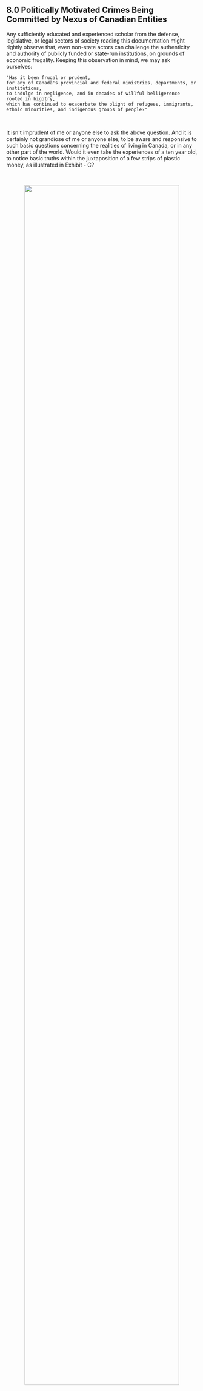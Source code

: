 ## 8.0 Politically Motivated Crimes Being Committed by Nexus of Canadian Entities

Any sufficiently educated and experienced scholar from the defense, legislative, or legal sectors of society reading this documentation might rightly observe that, even non-state actors can challenge the authenticity and authority of publicly funded or state-run institutions, on grounds of economic frugality. Keeping this observation in mind, we may ask ourselves: 

```
"Has it been frugal or prudent, 
for any of Canada's provincial and federal ministries, departments, or institutions, 
to indulge in negligence, and in decades of willful belligerence rooted in bigotry, 
which has continued to exacerbate the plight of refugees, immigrants, ethnic minorities, and indigenous groups of people?"
```

<br>

It isn't imprudent of me or anyone else to ask the above question. And it is certainly not grandiose of me or anyone else, to be aware and responsive to such basic questions concerning the realities of living in Canada, or in any other part of the world. Would it even take the experiences of a ten year old, to notice basic truths within the juxtaposition of a few strips of plastic money, as illustrated in Exhibit - C?

<br>

<p align="center">
    <img width="90%" src="/reference_images/exhibit-c.jpg"></img>
    <br>
    | Copyright (C), Sameer A. Khan, 2023. All Rights Reserved. |
</p>

<br>

But, perhaps, ten year old individuals in Canada, wouldn't go around making dozens of those unique, 'defaced' strips of plastic, to then use them on a daily basis as non-fungible-tokens in local shops and mercantile establishments. Or would they? 

Maybe they would instead support their friends and family, by cheering them on, or even joining them in a peaceful rally out on the streets with posters and placards, because they have the youth and energy to do so. However, I'm more mindful of how and where I spend my energies; now I'm too old to walk around under the midday sun, to hold placards up against rubber bullets and batons, alongside other honky-tonk women, mad dogs, and Englishmen. 

So it has been easier for me to make my stand against violence and repression, and give voice to the silently oppressed by using whatever meager resources, GIFs, and gifts I have. 

>When my basic human rights and life were being violated by Dr. Alexandra Paventi-Douglas and social worker Scott Grant of CMHA, they repeatedly told me in strong terms, that they did not approve of the content in my posts on Twitter and on GitHub, and that such content were 'a clear indicator of mental illness.' 
>
>The most egregious and insidious violations of my confidence, committed by members of CMHA were due to their prying and gas-lighting behaviors. I had never given my social-media address to them, the only way they could have even found out about my online activities and posts, was through the assistance of Canadian policing and intelligence agencies. Upon going through my online posts, those agents and agencies found fiendish ways to use the content of my online art-work and writings, against me, via government-sponsored instruments of repressive violence and torture. 

So, it wasn't too surprising for me to be put down for sharing a peaceful form of protest via my creative outputs, or to be tortured, denigrated, maligned, and to even be put through incarceration with near fatal punitive injuries thrust upon me by authority figures working for state-sponsored institutions. Such Canadian civic authorities have continued to commit insidious crimes against peoples of color, from their ivory towers perched upon 'high moral grounds' and 'professional indemnity.' Too many of them are murderous hypocrites, who only superficially portray themselves as humanitarian legalists with sensitivity, empathy, and compassion towards the struggles of people like Uighurs, Rohinghayas, Syrians, Iranians, Ethiopians, Nigerians, Armenians, or Ukrainians. 

As such, do officials from countries like Canada have any legitimate right to dole out moral and ethical criticism concerning human rights violations occurring in other regions of the world? Should they ever again be allowed to place any type of sanctions upon other countries, while they stealthily commit the very same atrocities in Canadian territories, like authoritarian regimes, and also in practically every war torn region of the world?

These are important and serious questions, especially due to ongoing politically motivated abuses of psychiatry and other medical practices in countries like Canada. Such crimes and offenses have been carried out continuously for more than a century, on a daily basis, with the aim of repressing and forcibly assimilating First Nations peoples, dissidents, ethnic minorities, peoples of color, newcomers, and even foreign nationals who are permanent or temporary-residents in Canada. 

As such, are the underhanded state-sponsored bad-faith actors, as well as their handlers and supervisors in higher seats of authority within the Americas, and in western Europe, playing fair within the same reality and society that the rest of us on planet earth are currently living in? 

Or are they in a state of delirium, confusion, and delusion where their sense of local and global ground truths has become irreparably warped, and has slipped away completely?

However, not all parliamentarians, or persons in seats of power have been corrupted because of greed, duplicity, and hypocrisy. It is just that even among parliamentarians and community leaders, those who speak up about such issues tend to get castigated in public, humiliated, sidelined from better paid or influential positions within their organizations, defamed, and then simply thrown to the curb for not being 'a team player,' and for not being 'down to earth.' 

This is why, as long as one can get internet connectivity at the curb-side, one can still do as much as individually possible to press a few keystrokes, or pluck a few guitar strings, or beat a few drums, like any other person busking at a street corner, to then send out a few notes, rhymes and rhythms that inspire, and *mobilize* ordinary people who are treated as a nobody. 

So does one need to have sovereignty, grand accolades, or positions of high influence and power in order to e-mail a few letters, or forward a few pamphlets? 

Or does one need to possess genius level intelligence and acumen along with maverick leadership skills, to merely put out a few podcasts and songs? Just think about it, what does one need to have, in order to churn out a bunch of **["what-if scenarios"](https://github.com/callthis/status-quo/blob/main/docs/0B.md#scenario-1---arson-that-causes-extensive-wildfires)** from the comfort of their armchair? Most probably just the armchair, yes? 

Within all such avenues of life, one does not need to be a 'jedi' grand master, or a grand vizier, or a grand anything for that matter, to march along with the days of an ordinary life. 

>*One just needs to be free, free as in neither a surf nor a slave.* 

But perhaps, as a word to the wiser, and to those more optimistically cautious among us, shouldn't one be more soft spoken and appealing in their outlook and speech, as opposed to seemingly jagged, arrogant, or abrasive? Many government officials and persons in seats of power are notorious for being secretively vindictive against anybody who "ruffles their feathers." So, wouldn't it be safer to hide and be silent, and accept that they will always be able to get away with their xenophobic acts of hatred and deceit?  

Yes, being polite, or completely avoiding to discuss the mortal sins of corrupt officials and racist agencies does help people who care about things like a pension, and hiding within a crowd also helps those who want to ape someone they aren't. However, I am not one of those people seeking glory, riches, or fame. And that is why, I have no reasons to apologize for how I happen to be comfortable in my own skin, especially not to those who cunningly cast people like me into harm's way, and certainly not to those who knowingly sullied our reputation or imperiled our lives, by misusing and abusing their authority. 

More importantly, as a serious question to all those North American agents and public-service professionals who have colluded to harm persons like me, "Did my 'arrogance' ever injure you in such ways to cause your child to be murdered or killed due to a home invasion by policing agents? Did my 'caustic tone' or artistic-expressions cause your honor to be completely tarnished by indelibly spiking your medical and social security records? Or did your life's work get despoiled through malicious state-sponsored cyber-attacks, just because my Tweets and blog articles appeared 'too egotistical, cryptic, and politically charged?'"

Or, genuinely, did my multi-cultural mannerisms cause hurtful and harmful effects to your bodily functions and to your reproductive system; with further sadistic and demeaning threats ghoulishly cast upon you to be lobotomized, so that you could then be stashed away in an asylum, where you wouldn't even be able to beg for relief through euthanasia? 

## 8.1 So What Is To Be Done Next 

Living within the poverty stricken doldrums of Kitchener-Waterloo Region during Covid-era, turned out to be an eye-opener for me.

It helped me apologize to those friends and family who had to put up with my antics, or had become worried due to my distressful situation that gave them many sleepless nights for many months or possibly years. It also made me more acutely aware about my own nature and responsibility in all of this, about how the situation surrounding these chain of events hasn't subsided yet, because of my inability to get-along-to-go-along with treasonous and traitorous people, as well as my inability to go-along-to-get-along with unscrupulous and cowardly people. 

Mindfully putting aside the niceties and facades that are typically used for maintaining social appearances just for being able to fit-in, or for being able to purchase the latest vapor-ware from an upstart company, miraculously saves a great deal of bandwidth and energy. These savings can then naturally be invested in a cause that one would care to live for, rather than to die for. 

So, which cause might motivate me to fight off military goons, and treacherous wetworks-teams hiding in the closets of Canadian hospitals and clinics? 

Well, even though all the people I have ever come in contact with, weren't members of any type of militia, mercenary outfits, or vigilante groups — a number of them were sadly too eager and willing, to commit genocides and serial mass murders, via designs of autonomous machines used in *automated warfare.* 

The gist of [the other large volume of documentation](https://github.com/true-hindsight/long-overdue-justice) detailing the names, affiliations, and methods of operation of those genocidal individuals and groups, which is currently doing the rounds among offices of international agencies, is basically this: 

- A group of individuals, companies, secret service agencies, military officers, and contractors, willfully and deliberately contributed to removing safeguards within the control systems of drones. Those safeguards were meant to prevent deaths of civilians and friendly soldiers during the recent Afghanistan and Iraq wars. 

- Those groups of people, subsequently programmed their drones to automatically select, and fire at targets indiscriminately, each time operating within manually designated geographical zones that spanned areas upwards of 40 kilometers in diameter.

So now, imagine if some other military were to do the very same thing against your country, how much of your nation do you suppose would survive if such indiscriminate and automated missile strikes or bombardments were carried out incessantly, on a daily basis for months, and then on a weekly basis for years, with no end in sight? 

One does not need to have Orwellian inklings, or an "overactive imagination", to understand what is in store for humanity due to issues like climate change and global refugee crises boiling over. Coincidentally, those issues are getting worse, because too many groups of people with government based authorities vested upon them, to mitigate crises and prevent catastrophes, have remained simply too oblivious, ill-informed, or completely unprepared. 

Much worse is the fact that, a sufficiently large group of government officials and public figures have directly contributed to causing those refugee crises, by actively promoting and propagating the rhetoric of "globalized just retaliations against Islamists and Islamic terror groups", using fallacious presentations given to parliaments and the public, of their respective countries. They have encouraged hate and Islamophobia among communities of their countries, and have encouraged sectarian violence while diminishing the plight of victims and survivors of that type of violence. Those officials and public figures have continued to spread xenophobic ideologies, while driving their countries into ever increasing public debt, and by personally profiteering from companies like: Halliburton US, Lockheed Martin US (Skunk Works), Rockwell US, Northrop Grumman US, General Dynamics Systems US, Raytheon US and Canada, FLIR Canada, and BAE Systems UK. 

In particular, those officials and public figures conducted their clandestine affairs of embezzling public funds, by siphoning tax-payer monies as bailouts and tax-breaks given to a few large corporations whose significant shareholdings they had already captured, prior to public announcements about those government bailout programs. And then with the use of shell companies in off-shore tax-havens they were able to cover their "down-side", as well as hide their dodgy, windfall earnings. (Similar to these people listed in [the Panama Papers](https://en.wikipedia.org/wiki/List_of_people_named_in_the_Panama_Papers)) 

But that is no secret! That is just the reality of how the world economy and logistic supply chains work in the age of unaccounted for, and unaccountable, "quantitative-easing." 

However, the aliases some of those individuals used in operating those off-shore shell corporations and bank accounts were clandestine, until they weren't on 18th April, 2020. (Soon after that I was illegitimately arrested, framed as a psychopathic terrorist, and tortured via politically motivated abuse of medical sciences by a nexus of public-service agents in Kitchener-Waterloo, Ontario, Canada.)  

>Please view this data trove when you can, and if you are interested, for obtaining the names and aliases of various and several public company CEOs, and CFOs - https://github.com/lightning-chasers/earnings-calls 

Much more significantly, one does not need to have gut wrenching experiences from having to watch Battle Damage Assessment videos — showing young women and children being turned into mist from automated missile strikes or drone-guided attacks launched from herculean aerial gunships — to understand the horrors that recent wars have brought upon every nation on this earth. 

So have I been sufficiently aware about the nature and degree of challenges in living for a cause that can lessen the burden of perhaps just a few of those displaced survivors? Not at every moment.

Often I have almost halted completely out of pain from injuries and wounds inflicted on me, or from dismay in recognizing the global-scale situation all of humanity on this planet is currently encumbered with. 

For how long can one keep hiding from, or turning a blind eye to such genocidal atrocities being committed against humanity by the so-called vanguards of human rights and democracy?

Which remaining *qibla* can one turn towards, in peace as well as in struggle, when every livable space on this earth has already been encroached upon, by surreptitious evil-doers closing in from each direction? 

## 8.2 We Can Firstly, Recapitulate 

The following series of opportunistic methods were used in committing blatant misdeeds and heinous violations by coordinated members of CMHA, WRPS, GRHC, intelligence agencies, and offices of The Justice of Peace in Ontario. 

1. Spiked medical records with willful fabrications and fraudulent statements

2. Illegitimate police records with fabricated statistical and demographic data

3. Fabricated justifications provided to a make-shift judicial authority, for detaining persons in a substitute jail within a government-supported medical facility 

4. Exploiting loopholes within the judicial system that circumvent the need to provide strong evidence to a magistrate or a judge, for a proper arrest warrant 

5. Use of coordination and communication tools for orchestrating a malicious plan 

6. Use of shared databases and software with misleading subjective data and fabricated pretexts that were falsely represented as being legitimate, objective, and truthful  

7. Normalized official policies among public institutions that forcefully deprive visible minorities of basic human rights to religious necessities, and of civil liberties to accessing cultural support; especially minority groups that are non-Christian are still being subjected to such state-sponsored violence in Canada (Physical evidence of violations summarized in points 1 through 7, are disclosed [here](https://github.com/true-hindsight/grim-realities/blob/main/disclosed/git_repo-section_12-grim_realities_of_life_in_canada-2023_02_05.pdf))

8. Duress via the tools, policies, architectural design and layout of the detention facility

9. Threats to further deprive persons of their rights and privileges for speaking up while being subject to molestation and harm in the name of 'medical treatment' 

10. Coerced or forced administration of narcotic or toxic drugs that paradoxically cause the psychiatric or behavioral symptoms, that they are 'meant to treat' 

11. Causing sexual and reproductive harm via heavy or sustained doses of toxic drugs 

12. Forced administration of contraindicated drugs with the specific likelihood of causing seizures, stroke, blood pressure increase, arrhythmia, cardiac arrest, nerve damage, or other long term complications including death, due to thrombosis   

13. Cyber-attacks with cyber-warfare tools via the aid of secret services to tamper with material evidence of genocides 

14. Using public-service units to dehumanize, discredit, suppress, and conduct surreptitiously violent acts of terror against: ethnic minorities; peoples of color; and witnesses of other crimes, violations, and offenses committed by state-sponsored groups 

>**By no means were such violations minor mistakes, misunderstandings, or slip ups. Worst of all, I wasn't the first, nor have I been the last person to be subjected to murderous and devastating harms by Canadian state-sponsored agents and agencies.** 

<p align="center"> --- End of Section 8 --- </p>